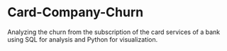 # Card-Company-Churn
Analyzing the churn from the subscription of the card services of a bank using SQL for analysis and Python for visualization.
